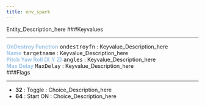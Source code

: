 ```yaml
---
title: env_spark
---
```


Entity_Description_here
###Keyvalues
<hr>
<div class="entityentry">
<span style="color:#9fc5e8;"><b>OnDestroy Function</b></span> <kbd  class="tooltip" data-tooltip="string">ondestroyfn</kbd> :
Keyvalue_Description_here
</div>
<div class="entityentry">
<span style="color:#9fc5e8;"><b>Name</b></span> <kbd  class="tooltip" data-tooltip="target_source">targetname</kbd> :
Keyvalue_Description_here
</div>
<div class="entityentry">
<span style="color:#9fc5e8;"><b>Pitch Yaw Roll (X Y Z)</b></span> <kbd  class="tooltip" data-tooltip="string">angles</kbd> :
Keyvalue_Description_here
</div>
<div class="entityentry">
<span style="color:#9fc5e8;"><b>Max Delay</b></span> <kbd  class="tooltip" data-tooltip="string">MaxDelay</kbd> :
Keyvalue_Description_here
</div>
###Flags
<hr>
<div class="entityflags">
<ul>
<li><b>32</b></span> : Toggle : Choice_Description_here</li>
<li><b>64</b></span> : Start ON : Choice_Description_here</li>
</ul>
</div>
